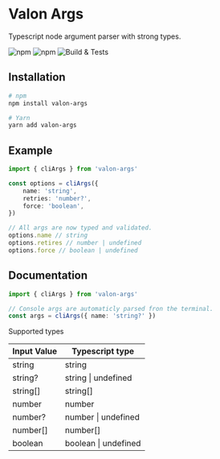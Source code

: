 # Valon Args

Typescript node argument parser with strong types.

![npm](https://img.shields.io/npm/v/valon-args) ![npm](https://img.shields.io/npm/dt/valon-args)
![Build & Tests](https://github.com/stefanoruth/valon-args/workflows/Build%20&%20Tests/badge.svg?branch=master)

## Installation

```sh
# npm
npm install valon-args

# Yarn
yarn add valon-args
```

## Example

```ts
import { cliArgs } from 'valon-args'

const options = cliArgs({
    name: 'string',
    retries: 'number?',
    force: 'boolean',
})

// All args are now typed and validated.
options.name // string
options.retires // number | undefined
options.force // boolean | undefined
```

## Documentation

```ts
import { cliArgs } from 'valon-args'

// Console args are automaticly parsed fron the terminal.
const args = cliArgs({ name: 'string?' })
```

Supported types

| Input Value | Typescript type      |
| ----------- | -------------------- |
| string      | string               |
| string?     | string \| undefined  |
| string[]    | string[]             |
| number      | number               |
| number?     | number \| undefined  |
| number[]    | number[]             |
| boolean     | boolean \| undefined |
